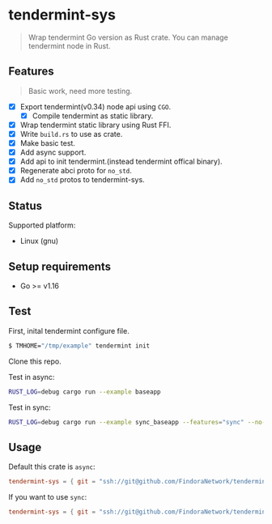 # tendermint-sys

> Wrap tendermint Go version as Rust crate. You can manage tendermint node in Rust.

## Features

> Basic work, need more testing.

- [X] Export tendermint(v0.34) node api using `CGO`.
  - [X] Compile tendermint as static library.
- [X] Wrap tendermint static library using Rust FFI.
- [X] Write `build.rs` to use as crate.
- [X] Make basic test.
- [X] Add async support.
- [X] Add api to init tendermint.(instead tendermint offical binary).
- [X] Regenerate abci proto for `no_std`.
- [X] Add `no_std` protos to tendermint-sys.

## Status

Supported platform:

- Linux (gnu)

## Setup requirements

- Go >= v1.16

## Test

First, inital tendermint configure file.

``` bash
$ TMHOME="/tmp/example" tendermint init
```

Clone this repo.

Test in async:
``` bash
RUST_LOG=debug cargo run --example baseapp
```

Test in sync:
``` bash
RUST_LOG=debug cargo run --example sync_baseapp --features="sync" --no-default-features
```

## Usage

Default this crate is `async`:

``` toml
tendermint-sys = { git = "ssh://git@github.com/FindoraNetwork/tendermint-sys.git" }
```

If you want to use `sync`:

``` toml
tendermint-sys = { git = "ssh://git@github.com/FindoraNetwork/tendermint-sys.git", default-features = false, features = ["sync"] }
```


